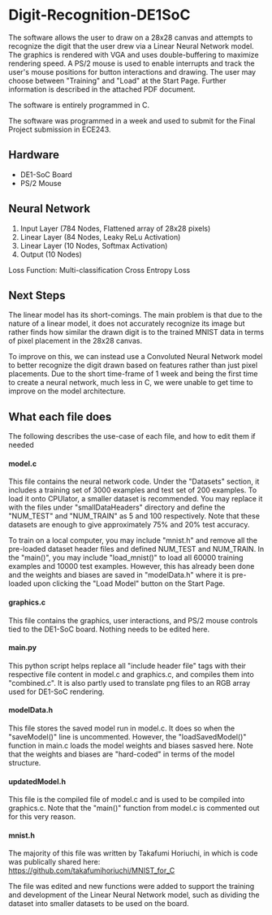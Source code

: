 # Digit-Recognition-DE1SoC
The software allows the user to draw on a 28x28 canvas and attempts to recognize the digit that the user drew via a Linear Neural Network model. The graphics is rendered with VGA and uses double-buffering to maximize rendering speed. A PS/2 mouse is used to enable interrupts and track the user's mouse positions for button interactions and drawing. The user may choose between "Training" and "Load" at the Start Page. Further information is described in the attached PDF document.

The software is entirely programmed in C. 

The software was programmed in a week and used to submit for the Final Project submission in ECE243.

## Hardware
- DE1-SoC Board
- PS/2 Mouse

## Neural Network
1) Input Layer (784 Nodes, Flattened array of 28x28 pixels)
2) Linear Layer (84 Nodes, Leaky ReLu Activation)
3) Linear Layer (10 Nodes, Softmax Activation)
4) Output (10 Nodes)

Loss Function: Multi-classification Cross Entropy Loss

## Next Steps
The linear model has its short-comings. The main problem is that due to the nature of a linear model, it does not accurately recognize its image but rather finds how similar the drawn digit is to the trained MNIST data in terms of pixel placement in the 28x28 canvas.

To improve on this, we can instead use a Convoluted Neural Network model to better recognize the digit drawn based on features rather than just pixel placements. Due to the short time-frame of 1 week and being the first time to create a neural network, much less in C, we were unable to get time to improve on the model architecture.

## What each file does
The following describes the use-case of each file, and how to edit them if needed
#### model.c
This file contains the neural network code. Under the "Datasets" section, it includes a training set of 3000 examples and test set of 200 examples. To load it onto CPUlator, a smaller dataset is recommended. You may replace it with the files under "smallDataHeaders" directory and define the "NUM_TEST" and "NUM_TRAIN" as 5 and 100 respectively. Note that these datasets are enough to give approximately 75% and 20% test accuracy. 

To train on a local computer, you may include "mnist.h" and remove all the pre-loaded dataset header files and defined NUM_TEST and NUM_TRAIN. In the "main()", you may include "load_mnist()" to load all 60000 training examples and 10000 test examples. However, this has already been done and the weights and biases are saved in "modelData.h" where it is pre-loaded upon clicking the "Load Model" button on the Start Page.

#### graphics.c
This file contains the graphics, user interactions, and PS/2 mouse controls tied to the DE1-SoC board. Nothing needs to be edited here.

#### main.py
This python script helps replace all "include header file" tags with their respective file content in model.c and graphics.c, and compiles them into "combined.c". It is also partly used to translate png files to an RGB array used for DE1-SoC rendering. 

#### modelData.h
This file stores the saved model run in model.c. It does so when the "saveModel()" line is uncommented. However, the "loadSavedModel()" function in main.c loads the model weights and biases sasved here. Note that the weights and biases are "hard-coded" in terms of the model structure.

#### updatedModel.h
This file is the compiled file of model.c and is used to be compiled into graphics.c. Note that the "main()" function from model.c is commented out for this very reason.

#### mnist.h
The majority of this file was written by Takafumi Horiuchi, in which is code was publically shared here: https://github.com/takafumihoriuchi/MNIST_for_C

The file was edited and new functions were added to support the training and development of the Linear Neural Network model, such as dividing the dataset into smaller datasets to be used on the board.


